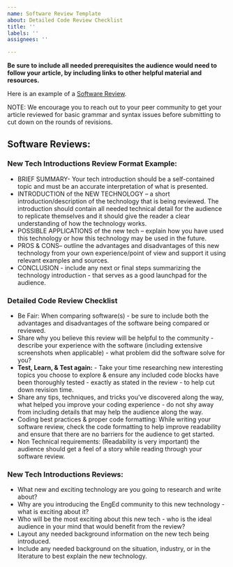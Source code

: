 ```yaml
---
name: Software Review Template
about: Detailed Code Review Checklist
title: ''
labels: ''
assignees: ''

---
```

**Be sure to include all needed prerequisites the audience would need to follow your article, by including links to other helpful material and resources.**

Here is an example of a [Software Review](/engineering-education/introduction-to-jupyter-notebooks/).

NOTE: We encourage you to reach out to your peer community to get your article reviewed for basic grammar and syntax issues before submitting to cut down on the rounds of revisions.

## Software Reviews:
### New Tech Introductions Review Format Example:
- BRIEF SUMMARY- Your tech introduction should be a self-contained topic and must be an accurate interpretation of what is presented.
- INTRODUCTION of the NEW TECHNOLOGY – a short introduction/description of the technology that is being reviewed.	 The introduction should contain all needed technical detail for the audience to replicate themselves and it should give the reader a clear understanding of how the technology works.
- POSSIBLE APPLICATIONS  of the new tech – explain how you have used this technology or how this technology may be used in the future.
- PROS & CONS– outline the advantages and disadvantages of this new technology from your own experience/point of view and support it using relevant examples and sources.
- CONCLUSION -  include any next or final steps summarizing the technology introduction - that serves as a good launchpad for the audience.


### Detailed Code Review Checklist
- Be Fair: When comparing software(s) - be sure to include both the advantages and disadvantages of the software being compared or reviewed.
- Share why you believe this review will be helpful to the community - describe your experience with the software (including extensive screenshots when applicable) - what problem did the software solve for you?
- **Test, Learn, & Test again:** - Take your time researching new interesting topics you choose to explore & ensure any included code blocks have been thoroughly tested - exactly as stated in the review - to help cut down revision time.
- Share any tips, techniques, and tricks you’ve discovered along the way, what helped you improve your coding experience - do not shy away from including details that may help the audience along the way.
- Coding best practices & proper code formatting: While writing your software review, check the code formatting to help improve readability and ensure that there are no barriers for the audience to get started.
- Non Technical requirements: (Readability is very important) the audience should get a feel of a story while reading through your software review. 

### New Tech Introductions Reviews:
- What new and exciting technology are you going to research and write about?
- Why are you introducing the EngEd community to this new technology - what is exciting about it?
- Who will be the most exciting about this new tech - who is the ideal audience in your mind that would benefit from the review?
- Layout any needed background information on the new tech being introduced.
- Include any needed background on the situation, industry, or in the literature to best explain the new technology.


